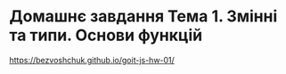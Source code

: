 # Домашнє завдання Тема 1. Змінні та типи. Основи функцій

https://bezvoshchuk.github.io/goit-js-hw-01/
